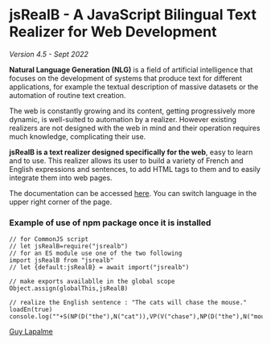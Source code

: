 # jsRealB - A JavaScript Bilingual Text Realizer for Web Development

*Version 4.5 - Sept 2022*

**Natural Language Generation (NLG)** is a field of artificial intelligence that focuses on the development of systems that produce text for different applications, for example the textual description of massive datasets or the automation of routine text creation.

The web is constantly growing and its content, getting progressively more dynamic, is well-suited to automation by a realizer. However existing realizers are not designed with the web in mind and their operation requires much knowledge, complicating their use.

**jsRealB is a text realizer designed specifically for the web**, easy to learn and to use. This realizer allows its user to build a variety of French and English expressions and sentences, to add HTML tags to them and to easily integrate them into web pages.

The documentation can be accessed [here](http://rali.iro.umontreal.ca/JSrealB/current/documentation/user.html?lang=en). You can switch language in the upper right corner of the page. 

### Example of use of npm package once it is installed
    // for CommonJS script
    // let jsRealB=require("jsrealb")
    // for an ES module use one of the two following 
    import jsRealB from "jsrealb"
    // let {default:jsRealB} = await import("jsrealb") 

    // make exports availablle in the global scope
    Object.assign(globalThis,jsRealB)

    // realize the English sentence : "The cats will chase the mouse."
    loadEn(true)
    console.log(""+S(NP(D("the"),N("cat")),VP(V("chase"),NP(D("the"),N("mouse")))).n("p").t("f"))
    
[Guy Lapalme](mailto:lapalme@iro.umontreal.ca)

